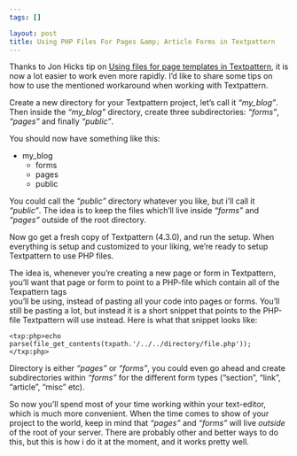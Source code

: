 ```yaml
--- 
tags: []

layout: post
title: Using PHP Files For Pages &amp; Article Forms in Textpattern
---
```


Thanks to Jon Hicks tip on [Using files for page templates in
Textpattern](http://hicksdesign.co.uk/journal/using-files-for-page-templates-in-textpattern),
it is now a lot easier to work even more rapidly. I’d like to share some
tips on how to use the mentioned workaround when working with
Textpattern.

Create a new directory for your Textpattern project, let’s call it
*“my\_blog”*. Then inside the *“my\_blog”* directory, create three
subdirectories: *“forms”*, *“pages”* and finally *“public”*.

You should now have something like this:

-   my\_blog
    -   forms
    -   pages
    -   public

You could call the *“public”* directory whatever you like, but i’ll call
it *“public”*. The idea is to keep the files which’ll live inside
*“forms”* and *“pages”* outside of the root directory.

Now go get a fresh copy of Textpattern (4.3.0), and run the setup. When
everything is setup and customized to your liking, we’re ready to setup
Textpattern to use PHP files.

The idea is, whenever you’re creating a new page or form in Textpattern,
you’ll want that page or form to point to a PHP-file which contain all
of the Texpattern tags  
you’ll be using, instead of pasting all your code into pages or forms.
You’ll still be pasting a lot, but instead it is a short snippet that
points to the PHP-file Textpattern will use instead. Here is what that
snippet looks like:

    <txp:php>echo parse(file_get_contents(txpath.'/../../directory/file.php'));</txp:php>

Directory is either *“pages”* or *“forms”*, you could even go ahead and
create subdirectories within *“forms”* for the different form types
(“section”, “link”, “article”, “misc” etc).

So now you’ll spend most of your time working within your text-editor,
which is much more convenient. When the time comes to show of your
project to the world, keep in mind that *“pages”* and *“forms”* will
live *outside* of the root of your server. There are probably other and
better ways to do this, but this is how i do it at the moment, and it
works pretty well.
